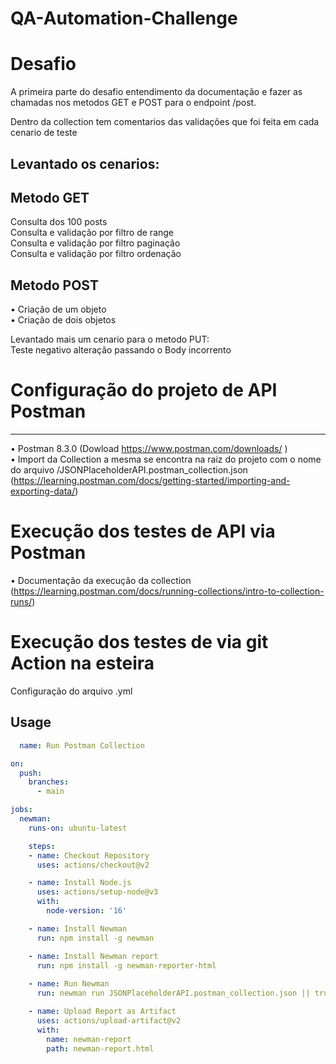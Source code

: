 # QA-Automation-Challenge

# Desafio 

A primeira parte do desafio entendimento da documentação e fazer as chamadas nos metodos GET e POST para o endpoint /post.

Dentro da collection tem comentarios das validações que foi feita em cada cenario de teste

## Levantado os cenarios:

## Metodo GET
Consulta dos 100 posts  
Consulta e validação por filtro de range  
Consulta e validação por filtro paginação  
Consulta e validação por filtro ordenação  

## Metodo POST
• Criação de um objeto  
• Criação de dois objetos

Levantado mais um cenario para o metodo PUT:  
Teste negativo alteração passando o Body incorrento  

# Configuração do projeto de API Postman
------------

• Postman 8.3.0 (Dowload https://www.postman.com/downloads/ )  
• Import da Collection a mesma se encontra na raiz do projeto com o nome do arquivo /JSONPlaceholderAPI.postman_collection.json (https://learning.postman.com/docs/getting-started/importing-and-exporting-data/)

# Execução dos testes de API via Postman
  
• Documentação da execução da collection (https://learning.postman.com/docs/running-collections/intro-to-collection-runs/)


# Execução dos testes de via git Action na esteira

Configuração do arquivo .yml

## Usage
```yaml
  name: Run Postman Collection

on:
  push:
    branches:
      - main

jobs:
  newman:
    runs-on: ubuntu-latest

    steps:
    - name: Checkout Repository
      uses: actions/checkout@v2

    - name: Install Node.js
      uses: actions/setup-node@v3
      with:
        node-version: '16'

    - name: Install Newman
      run: npm install -g newman

    - name: Install Newman report 
      run: npm install -g newman-reporter-html
    
    - name: Run Newman
      run: newman run JSONPlaceholderAPI.postman_collection.json || true

    - name: Upload Report as Artifact
      uses: actions/upload-artifact@v2
      with:
        name: newman-report
        path: newman-report.html

```






